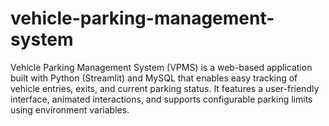 # vehicle-parking-management-system
Vehicle Parking Management System (VPMS) is a web-based application built with Python (Streamlit) and MySQL that enables easy tracking of vehicle entries, exits, and current parking status. It features a user-friendly interface, animated interactions, and supports configurable parking limits using environment variables.
